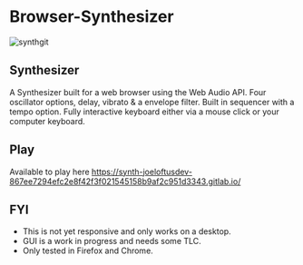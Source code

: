 # Browser-Synthesizer

![synthgit](https://github.com/joeloftusdev/Browser-Synthesizer/assets/152509645/a198f648-3ebb-442a-9dfc-f0dfc6c80ffd)

## Synthesizer

A Synthesizer built for a web browser using the Web Audio API. Four oscillator options, delay, vibrato & a envelope filter. 
Built in sequencer with a tempo option. Fully interactive keyboard either via a mouse click or your computer keyboard.

## Play

Available to play here https://synth-joeloftusdev-867ee7294efc2e8f42f3f021545158b9af2c951d3343.gitlab.io/

## FYI

* This is not yet responsive and only works on a desktop.
* GUI is a work in progress and needs some TLC.
* Only tested in Firefox and Chrome.

